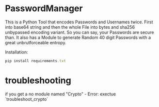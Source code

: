 # PasswordManager
This is a Python Tool that encodes Passwords and Usernames twice.
First into base64 string and then the whole File into bytes and sha256 unbypassed encoding variant.
So you can say, your Passwords are secure than.
It also has a Module to generate Random 40 digit Passwords with a great unbrutforceable entropy.

Installation:
```ruby
pip install requirements.txt
```
# troubleshooting 
if you get a no module named "Crypto" - Error:
exectue ´troubleshoot_crypto´

